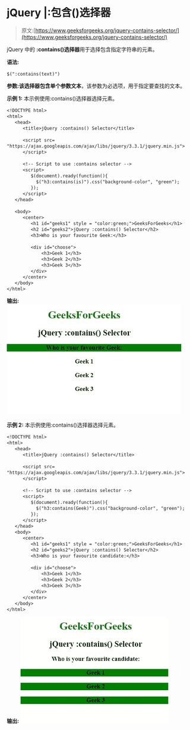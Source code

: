 # jQuery |:包含()选择器

> 原文:[https://www.geeksforgeeks.org/jquery-contains-selector/](https://www.geeksforgeeks.org/jquery-contains-selector/)

jQuery 中的 **:contains()选择器**用于选择包含指定字符串的元素。

**语法:**

```
$(":contains(text)")
```

**参数:**该选择器包含单个参数**文本**，该参数为必选项，用于指定要查找的文本。

**示例 1:** 本示例使用:contains()选择器选择元素。

```
<!DOCTYPE html>
<html>
   <head>
      <title>jQuery :contains() Selector</title>

      <script src=
"https://ajax.googleapis.com/ajax/libs/jquery/3.3.1/jquery.min.js">
      </script>

      <!-- Script to use :contains selector -->
      <script>
         $(document).ready(function(){
           $("h3:contains(is)").css("background-color", "green");
         });
      </script>
   </head>

   <body>
      <center>
         <h1 id="geeks1" style = "color:green;">GeeksForGeeks</h1>
         <h2 id="geeks2">jQuery :contains() Selector</h2>
         <h3>Who is your favourite Geek:</h3>

         <div id="choose">
             <h3>Geek 1</h3>
             <h3>Geek 2</h3>
             <h3>Geek 3</h3>
         </div>
      </center>
   </body>
</html>
```

**输出:**
![](img/cc8af861624cc484734030efd1a2c6a1.png)

**示例 2:** 本示例使用:contains()选择器选择元素。

```
<!DOCTYPE html>
<html>
   <head>
      <title>jQuery :contains() Selector</title>

      <script src=
"https://ajax.googleapis.com/ajax/libs/jquery/3.3.1/jquery.min.js">
      </script>

      <!-- Script to use :contains selector -->
      <script>
         $(document).ready(function(){
           $("h3:contains(Geek)").css("background-color", "green");
         });
      </script>
   </head>
   <body>
      <center>
         <h1 id="geeks1" style = "color:green;">GeeksForGeeks</h1>
         <h2 id="geeks2">jQuery :contains() Selector</h2>
         <h3>Who is your favourite candidate:</h3>

         <div id="choose">
             <h3>Geek 1</h3>
             <h3>Geek 2</h3>
             <h3>Geek 3</h3>
         </div>
      </center>
   </body>
</html>
```

**输出:**
![](img/7a9a47c8456d04beae838ddab1348c1e.png)